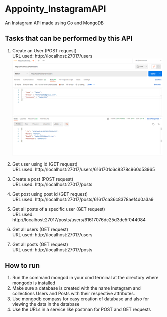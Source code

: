 # Appointy_InstagramAPI
An Instagram API made using Go and MongoDB

## Tasks that can be performed by this API
1. Create an User (POST request) <br />
URL used: http://localhost:27017/users <br />
![CreateAPost1](https://github.com/Grihit/Appointy_InstagramAPI/blob/master/Images/Create%20User%201.PNG)

2. Get user using id (GET request) <br />
URL used: http://localhost:27017/users/6161701c6c8378c960d53965 <br />

3. Create a post (POST request) <br />
URL used: http://localhost:27017/posts <br />

4. Get post using post id (GET request) <br />
URL used: http://localhost:27017/posts/61617ca36c8378aef4d0a3a9 <br />

5. Get all posts of a specific user (GET request) <br />
URL used: http://localhost:27017/posts/users/61617076dc25d3de5f044084 <br />

6. Get all users (GET request) <br />
URL used: http://localhost:27017/users <br />

7. Get all posts (GET request) <br />
URL used: http://localhost:27017/posts <br />

## How to run
1. Run the command mongod in your cmd terminal at the directory where mongodb is installed
2. Make sure a database is created with the name Instagram and collections Users and Posts with their respective attributes.
3. Use mongodb compass for easy creation of database and also for viewing the data in the database
4. Use the URLs in a service like postman for POST and GET requests
